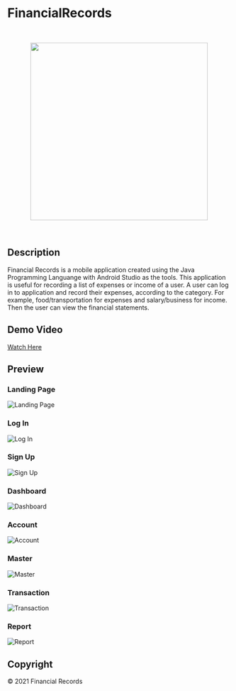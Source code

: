 # FinancialRecords

<br><p align="center"><img src="https://imgur.com/TbsDrrr" width="400"></p><br>

## Description ##
Financial Records is a mobile application created using the Java Programming Languange with Android Studio as the tools. This application is useful for recording a list of expenses or income of a user. A user can log in to application and record their expenses, according to the category. For example, food/transportation for expenses and salary/business for income. Then the user can view the financial statements.

## Demo Video
[Watch Here](https://drive.google.com/file/d/1Z0JwFrQrXQh-gb9Ah6n-btEWmk0T2lFu/view?usp=sharing)

## Preview ##
### Landing Page ###
![Landing Page](https://imgur.com/qS20GNv)

### Log In ###
![Log In](https://imgur.com/qAcvHzJ)

### Sign Up ###
![Sign Up](https://imgur.com/7migUIi)

### Dashboard ###
![Dashboard](https://imgur.com/PZ2lsZF)

### Account ###
![Account](https://imgur.com/fFouW7X)

### Master ###
![Master](https://imgur.com/undefined)

### Transaction ###
![Transaction](https://imgur.com/hklylpg)

### Report ###
![Report](https://imgur.com/eJpONS7)


## Copyright ##
© 2021 Financial Records
